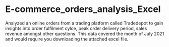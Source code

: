 # E-commerce_orders_analysis_Excel
Analyzed an online orders from a trading platform called Tradedepot to gain insights into order fulfilment cylce, peak order delivery period, sales revenue amongst other questions.
This data covered the month of July 2021 and would require you downloading the attached excel file.
